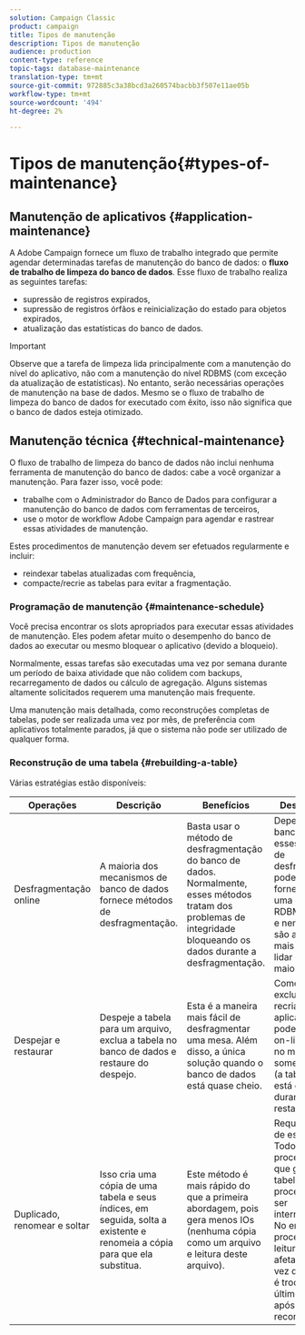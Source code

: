 ```yaml
---
solution: Campaign Classic
product: campaign
title: Tipos de manutenção
description: Tipos de manutenção
audience: production
content-type: reference
topic-tags: database-maintenance
translation-type: tm+mt
source-git-commit: 972885c3a38bcd3a260574bacbb3f507e11ae05b
workflow-type: tm+mt
source-wordcount: '494'
ht-degree: 2%

---
```



# Tipos de manutenção{#types-of-maintenance}

## Manutenção de aplicativos {#application-maintenance}

A Adobe Campaign fornece um fluxo de trabalho integrado que permite agendar determinadas tarefas de manutenção do banco de dados: o **fluxo de trabalho de limpeza do banco de dados**. Esse fluxo de trabalho realiza as seguintes tarefas:

* supressão de registros expirados,
* supressão de registros órfãos e reinicialização do estado para objetos expirados,
* atualização das estatísticas do banco de dados.

>[!IMPORTANT]
>
>Observe que a tarefa de limpeza lida principalmente com a manutenção do nível do aplicativo, não com a manutenção do nível RDBMS (com exceção da atualização de estatísticas). No entanto, serão necessárias operações de manutenção na base de dados. Mesmo se o fluxo de trabalho de limpeza do banco de dados for executado com êxito, isso não significa que o banco de dados esteja otimizado.

## Manutenção técnica {#technical-maintenance}

O fluxo de trabalho de limpeza do banco de dados não inclui nenhuma ferramenta de manutenção do banco de dados: cabe a você organizar a manutenção. Para fazer isso, você pode:

* trabalhe com o Administrador do Banco de Dados para configurar a manutenção do banco de dados com ferramentas de terceiros,
* use o motor de workflow Adobe Campaign para agendar e rastrear essas atividades de manutenção.

Estes procedimentos de manutenção devem ser efetuados regularmente e incluir:

* reindexar tabelas atualizadas com frequência,
* compacte/recrie as tabelas para evitar a fragmentação.

### Programação de manutenção {#maintenance-schedule}

Você precisa encontrar os slots apropriados para executar essas atividades de manutenção. Eles podem afetar muito o desempenho do banco de dados ao executar ou mesmo bloquear o aplicativo (devido a bloqueio).

Normalmente, essas tarefas são executadas uma vez por semana durante um período de baixa atividade que não colidem com backups, recarregamento de dados ou cálculo de agregação. Alguns sistemas altamente solicitados requerem uma manutenção mais frequente.

Uma manutenção mais detalhada, como reconstruções completas de tabelas, pode ser realizada uma vez por mês, de preferência com aplicativos totalmente parados, já que o sistema não pode ser utilizado de qualquer forma.

### Reconstrução de uma tabela {#rebuilding-a-table}

Várias estratégias estão disponíveis:

<table> 
 <thead> 
  <tr> 
   <th> Operações </th> 
   <th> Descrição </th> 
   <th> Benefícios </th> 
   <th> Desvantagens </th> 
  </tr> 
 </thead> 
 <tbody> 
  <tr> 
   <td> Desfragmentação online<br /> </td> 
   <td> A maioria dos mecanismos de banco de dados fornece métodos de desfragmentação.<br /> </td> 
   <td> Basta usar o método de desfragmentação do banco de dados. Normalmente, esses métodos tratam dos problemas de integridade bloqueando os dados durante a desfragmentação.<br /> </td> 
   <td> Dependendo do banco de dados, esses métodos de desfragmentação podem ser fornecidos como uma opção RDBMS (Oracle) e nem sempre são a maneira mais eficiente de lidar com tabelas maiores.<br /> </td> 
  </tr> 
  <tr> 
   <td> Despejar e restaurar<br /> </td> 
   <td> Despeje a tabela para um arquivo, exclua a tabela no banco de dados e restaure do despejo.<br /> </td> 
   <td> Esta é a maneira mais fácil de desfragmentar uma mesa. Além disso, a única solução quando o banco de dados está quase cheio.<br /> </td> 
   <td> Como a tabela é excluída e recriada, o aplicativo não pode ser deixado on-line, mesmo no modo somente leitura (a tabela não está disponível durante a fase de restauração).<br /> </td> 
  </tr> 
  <tr> 
   <td> Duplicado, renomear e soltar<br /> </td> 
   <td> Isso cria uma cópia de uma tabela e seus índices, em seguida, solta a existente e renomeia a cópia para que ela substitua.<br /> </td> 
   <td> Este método é mais rápido do que a primeira abordagem, pois gera menos IOs (nenhuma cópia como um arquivo e leitura deste arquivo).<br /> </td> 
   <td> Requer o dobro de espaço.<br /> Todos os processos ativos que gravam na tabela durante o processo devem ser interrompidos. No entanto, os processos de leitura não serão afetados, uma vez que a tabela é trocada no último momento após a reconstrução. <br /> </td> 
  </tr> 
 </tbody> 
</table>

